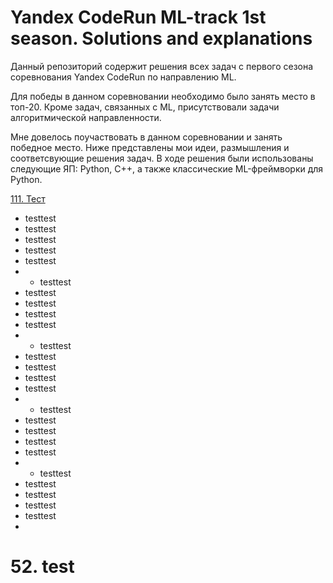 # Yandex CodeRun ML-track 1st season. Solutions and explanations
Данный репозиторий содержит решения всех задач с первого сезона соревнования Yandex CodeRun по направлению ML. 

Для победы в данном соревновании необходимо было занять место в топ-20. Кроме задач, связанных с ML, присутствовали задачи алгоритмической направленности.

Мне довелось поучаствовать в данном соревновании и занять победное место. Ниже представлены мои идеи, размышления и соответсвующие решения задач. В ходе решения были использованы следующие ЯП: Python, C++, а также классические ML-фреймворки для Python.

[111. Тест](#52-test)

- testtest
- testtest
- testtest
- testtest
- testtest
- - testtest
- testtest
- testtest
- testtest
- testtest
- - testtest
- testtest
- testtest
- testtest
- testtest
- - testtest
- testtest
- testtest
- testtest
- testtest
- - testtest
- testtest
- testtest
- testtest
- testtest
- 

# 52. test
